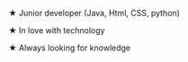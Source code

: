★ Junior developer (Java, Html, CSS, python)

★ In love with technology

★ Always looking for knowledge

